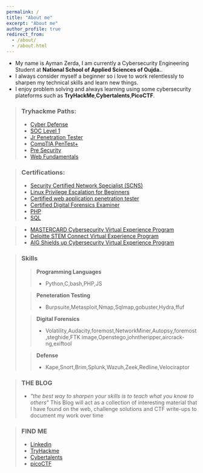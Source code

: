 ```yaml
---
permalink: /
title: "About me"
excerpt: "About me"
author_profile: true
redirect_from: 
  - /about/
  - /about.html
---
```



* My name is Ayman Zerda, I am currently a Cybersecurity Engineering Student at **National School of Applied Sciences of Oujda.**.
* I always consider myself a beginner so i love to work relentlessly to sharpen my technical skills and learn new things.
* I enjoy problem solving and always learning using some cybersecurity plateforms such as **TryHackMe**,**Cybertalents**,**PicoCTF**.
>
<script src="https://tryhackme.com/badge/710464"></script>
>
> ### Tryhackme Paths:
>* [Cyber Defense](https://tryhackme-certificates.s3-eu-west-1.amazonaws.com/THM-IMJWWN5Z9S.png)
>* [SOC Level 1](https://tryhackme-certificates.s3-eu-west-1.amazonaws.com/THM-IHQOABLZ6E.png)
>* [Jr Penetration Tester](https://tryhackme-certificates.s3-eu-west-1.amazonaws.com/THM-9AVCHFIMUT.png)
>* [CompTIA PenTest+](https://tryhackme-certificates.s3-eu-west-1.amazonaws.com/THM-XT1Q9F8HXW.png)
>* [Pre Security](https://tryhackme-certificates.s3-eu-west-1.amazonaws.com/THM-IWREBY7WHP.png)
>* [Web Fundamentals](https://tryhackme-certificates.s3-eu-west-1.amazonaws.com/THM-HRV8T0BJFH.png)

> ### Certifications:
>* [Security Certified Network Specialist (SCNS)](https://ondemand.icsiglobal.com/certificates/g0iq7bhrxo)
>* [Linux Privilege Escalation for Beginners](https://academy.tcm-sec.com/courses/1154399/certificate)
>* [Certified web application penetration tester](https://cybertalents.com/account/profile/me)
>* [Certified Digital Forensics Examiner](https://cybertalents.com/account/profile/me)
>* [PHP](https://www.sololearn.com/Certificate/CT-DXMM5XQ0/jpg)
>* [SQL](https://www.sololearn.com/Certificate/CT-AS6TIPSG/png)

>* [MASTERCARD Cybersecurity Virtual Experience Program](https://forage-uploads-prod.s3.amazonaws.com/completion-certificates/mastercard/vcKAB5yYAgvemepGQ_Mastercard_8kMDXWxYZ8oYWRap2_1657553043153_completion_certificate.pdf)
>* [Deloitte STEM Connect Virtual Experience Program](https://forage-uploads-prod.s3.amazonaws.com/completion-certificates/Deloitte%20Australia/YPWCiGNTkr6QxcpEu_Deloitte%20Australia_8kMDXWxYZ8oYWRap2_1657717126109_completion_certificate.pdf)
>* [AIG Shields up Cybersecurity Virtual Experience Program](https://forage-uploads-prod.s3.amazonaws.com/completion-certificates/aig/2ZFnEGEDKTQMtEv9C_AIG_8kMDXWxYZ8oYWRap2_1657833831491_completion_certificate.pdf)


>### Skills
>>**Programming Languages**
>>* Python,C,bash,PHP,JS 
>
>>**Peneteration Testing**
>>* Burpsuite,Metasploit,Nmap,Sqlmap,gobuster,Hydra,ffuf
>
>>**Digital Forensics**
>>* Volatility,Audacity,foremost,NetworkMiner,Autopsy,foremost,steghide,FTK image,Openstego,johntheripper,aircrack-ng,exiftool
>
>>**Defense**
>>* Kape,Snort,Brim,Splunk,Wazuh,Zeek,Redline,Velociraptor

>

>### THE BLOG
>* *"the best way to sharpen your skills is to teach what you know to others"* This Blog will act as a collection of interesting material that I have found on the web, challenge solutions and CTF write-ups to document my work over time

>### FIND ME
>* [Linkedin](https://www.linkedin.com/in/ayman-zerda-0656531b0/)
>* [TryHackme](https://tryhackme.com/p/hammer.time)
>* [Cybertalents](https://cybertalents.com/members/aymanZerda/profile)
>* [picoCTF](https://play.picoctf.org/users/AymanZerda)

